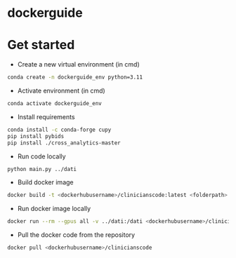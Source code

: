 # dockerguide

# Get started

* Create a new virtual environment (in cmd)
```Bash 
conda create -n dockerguide_env python=3.11
```

* Activate environment (in cmd)
```Bash
conda activate dockerguide_env
```

* Install requirements
```Bash
conda install -c conda-forge cupy
pip install pybids
pip install ./cross_analytics-master
```

* Run code locally
```Bash
python main.py ../dati
```

* Build docker image
```Bash
docker build -t <dockerhubusername>/clinicianscode:latest <folderpath>
```





* Run docker image locally
```Bash
docker run --rm --gpus all -v ../dati:/dati <dockerhubusername>/clinicianscode /dati
```

* Pull the docker code from the repository
```Bash
docker pull <dockerhubusername>/clinicianscode